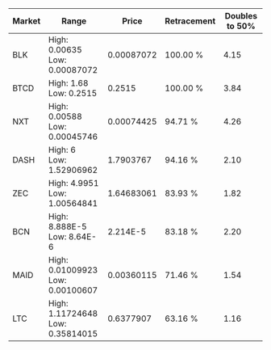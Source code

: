 | Market | Range | Price| Retracement | Doubles to 50% |
| --- | --- | --- | --- | --- |
| BLK | High: 0.00635<br />Low: 0.00087072 | 0.00087072 | 100.00 % | 4.15 |
| BTCD | High: 1.68<br />Low: 0.2515 | 0.2515 | 100.00 % | 3.84 |
| NXT | High: 0.00588<br />Low: 0.00045746 | 0.00074425 | 94.71 % | 4.26 |
| DASH | High: 6<br />Low: 1.52906962 | 1.7903767 | 94.16 % | 2.10 |
| ZEC | High: 4.9951<br />Low: 1.00564841 | 1.64683061 | 83.93 % | 1.82 |
| BCN | High: 8.888E-5<br />Low: 8.64E-6 | 2.214E-5 | 83.18 % | 2.20 |
| MAID | High: 0.01009923<br />Low: 0.00100607 | 0.00360115 | 71.46 % | 1.54 |
| LTC | High: 1.11724648<br />Low: 0.35814015 | 0.6377907 | 63.16 % | 1.16 |
